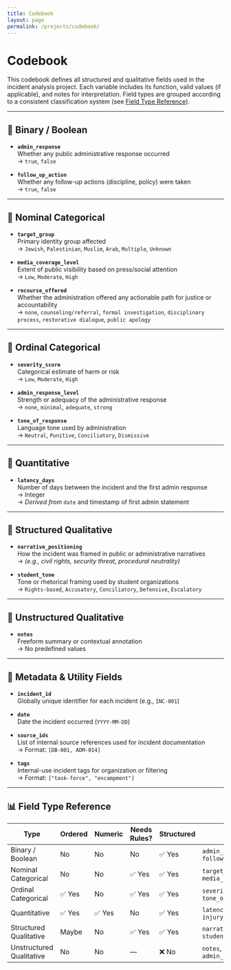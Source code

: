 ```yaml
---
title: Codebook
layout: page
permalink: /projects/codebook/
---
```


# Codebook

This codebook defines all structured and qualitative fields used in the incident analysis project. Each variable includes its function, valid values (if applicable), and notes for interpretation. Field types are grouped according to a consistent classification system (see [Field Type Reference](#field-type-reference)).

---

## 🔹 Binary / Boolean

- **`admin_response`**  
  Whether any public administrative response occurred  
  → `true`, `false`

- **`follow_up_action`**  
  Whether any follow-up actions (discipline, policy) were taken  
  → `true`, `false`

---

## 🔹 Nominal Categorical

- **`target_group`**  
  Primary identity group affected  
  → `Jewish`, `Palestinian`, `Muslim`, `Arab`, `Multiple`, `Unknown`

- **`media_coverage_level`**  
  Extent of public visibility based on press/social attention  
  → `Low`, `Moderate`, `High`

- **`recourse_offered`**  
  Whether the administration offered any actionable path for justice or accountability  
  → `none`, `counseling/referral`, `formal investigation`, `disciplinary process`, `restorative dialogue`, `public apology`

---

## 🔹 Ordinal Categorical

- **`severity_score`**  
  Categorical estimate of harm or risk  
  → `Low`, `Moderate`, `High`

- **`admin_response_level`**  
  Strength or adequacy of the administrative response  
  → `none`, `minimal`, `adequate`, `strong`

- **`tone_of_response`**  
  Language tone used by administration  
  → `Neutral`, `Punitive`, `Conciliatory`, `Dismissive`

---

## 🔹 Quantitative

- **`latency_days`**  
  Number of days between the incident and the first admin response  
  → Integer  
  → *Derived from* `date` and timestamp of first admin statement

---

## 🔹 Structured Qualitative

- **`narrative_positioning`**  
  How the incident was framed in public or administrative narratives  
  → *(e.g., civil rights, security threat, procedural neutrality)*

- **`student_tone`**  
  Tone or rhetorical framing used by student organizations  
  → `Rights-based`, `Accusatory`, `Conciliatory`, `Defensive`, `Escalatory`

---

## 🔹 Unstructured Qualitative

- **`notes`**  
  Freeform summary or contextual annotation  
  → No predefined values

---

## 🔹 Metadata & Utility Fields

- **`incident_id`**  
  Globally unique identifier for each incident (e.g., `INC-001`)

- **`date`**  
  Date the incident occurred (`YYYY-MM-DD`)

- **`source_ids`**  
  List of internal source references used for incident documentation  
  → Format: `[DB-001, ADM-014]`

- **`tags`**  
  Internal-use incident tags for organization or filtering  
  → Format: `["task-force", "encampment"]`

---

## 📊 Field Type Reference

| **Type**                   | **Ordered** | **Numeric** | **Needs Rules?** | **Structured** | **Examples**                                   |
|----------------------------|-------------|-------------|------------------|----------------|------------------------------------------------|
| Binary / Boolean           | No          | No          | No               | ✅ Yes         | `admin_response`, `follow_up_action`           |
| Nominal Categorical        | No          | No          | ✅ Yes           | ✅ Yes         | `target_group`, `media_coverage_level`         |
| Ordinal Categorical        | ✅ Yes       | No          | ✅ Yes           | ✅ Yes         | `severity_score`, `tone_of_response`           |
| Quantitative               | ✅ Yes       | ✅ Yes       | No               | ✅ Yes         | `latency_days`, `injury_count`                 |
| Structured Qualitative     | Maybe        | No          | ✅ Yes           | ✅ Yes         | `narrative_positioning`, `student_tone`        |
| Unstructured Qualitative   | No          | No          | —                | ❌ No          | `notes`, `admin_statement_text`                |

